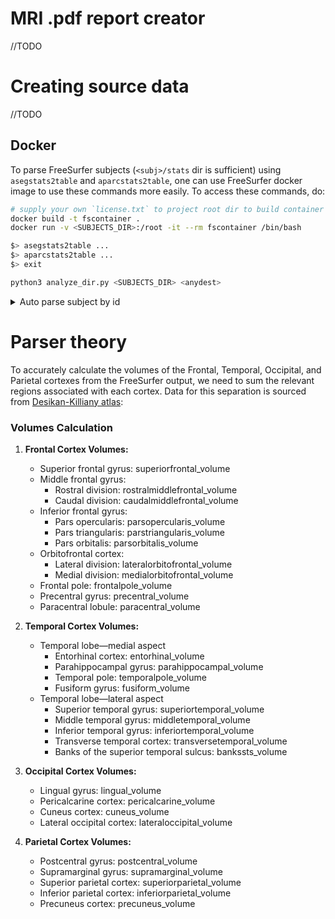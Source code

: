 # MRI .pdf report creator

//TODO

# Creating source data

//TODO

## Docker

To parse FreeSurfer subjects (`<subj>/stats` dir is sufficient) using `asegstats2table` and `aparcstats2table`, one can use FreeSurfer docker image to use these commands more easily. To access these commands, do:

```bash
# supply your own `license.txt` to project root dir to build container
docker build -t fscontainer .
docker run -v <SUBJECTS_DIR>:/root -it --rm fscontainer /bin/bash

$> asegstats2table ...
$> aparcstats2table ...
$> exit

python3 analyze_dir.py <SUBJECTS_DIR> <anydest>
```

<details>
   <summary>Auto parse subject by id</summary>

   ```bash
   subject_id=$1

   export SUBJECTS_DIR="./"

   # Step 1: Extract Subcortical Volumes
   asegstats2table --subjects $subject_id --meas volume --tablefile $subject_id/aseg_volume.csv

   # Step 2: Extract Cortical Volumes
   aparcstats2table --subjects $subject_id --hemi lh --meas volume --tablefile $subject_id/aparc_lh_volume.csv
   aparcstats2table --subjects $subject_id --hemi rh --meas volume --tablefile $subject_id/aparc_rh_volume.csv
   ```

</details>

# Parser theory

To accurately calculate the volumes of the Frontal, Temporal, Occipital, and Parietal cortexes from the FreeSurfer output, we need to sum the relevant regions associated with each cortex. Data for this separation is sourced from [Desikan-Killiany atlas](https://surfer.nmr.mgh.harvard.edu/ftp/articles/desikan06-parcellation.pdf):

### Volumes Calculation

1. **Frontal Cortex Volumes:**
   - Superior frontal gyrus: superiorfrontal_volume
   - Middle frontal gyrus:
     - Rostral division: rostralmiddlefrontal_volume
     - Caudal division: caudalmiddlefrontal_volume
   - Inferior frontal gyrus:
     - Pars opercularis: parsopercularis_volume
     - Pars triangularis: parstriangularis_volume
     - Pars orbitalis: parsorbitalis_volume
   - Orbitofrontal cortex:
     - Lateral division: lateralorbitofrontal_volume
     - Medial division: medialorbitofrontal_volume
   - Frontal pole: frontalpole_volume
   - Precentral gyrus: precentral_volume
   - Paracentral lobule: paracentral_volume

2. **Temporal Cortex Volumes:**
   - Temporal lobe—medial aspect
      - Entorhinal cortex: entorhinal_volume
      - Parahippocampal gyrus: parahippocampal_volume
      - Temporal pole: temporalpole_volume
      - Fusiform gyrus: fusiform_volume
   - Temporal lobe—lateral aspect
      - Superior temporal gyrus: superiortemporal_volume
      - Middle temporal gyrus: middletemporal_volume
      - Inferior temporal gyrus: inferiortemporal_volume
      - Transverse temporal cortex: transversetemporal_volume
      - Banks of the superior temporal sulcus: bankssts_volume

3. **Occipital Cortex Volumes:**
   - Lingual gyrus: lingual_volume
   - Pericalcarine cortex: pericalcarine_volume
   - Cuneus cortex: cuneus_volume
   - Lateral occipital cortex: lateraloccipital_volume

4. **Parietal Cortex Volumes:**
   - Postcentral gyrus: postcentral_volume
   - Supramarginal gyrus: supramarginal_volume
   - Superior parietal cortex: superiorparietal_volume
   - Inferior parietal cortex: inferiorparietal_volume
   - Precuneus cortex: precuneus_volume
